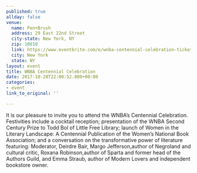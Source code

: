```yaml
---
published: true
allday: false
venue:
  name: Pen+Brush
  address: 29 East 22nd Street
  city-state: New York, NY
  zip: 10010
  link: https://www.eventbrite.com/e/wnba-centennial-celebration-tickets-37438057237
  city: New York
  state: NY
layout: event
title: WNBA Centennial Celebration
date: 2017-10-28T22:00:52.000+00:00
categories:
- event
link_to_original: ''

---
```

It is our pleasure to invite you to attend the WNBA’s Centennial Celebration. Festivities include a cocktail reception; presentation of the WNBA Second Century Prize to Todd Bol of Little Free Library; launch of Women in the Literary Landscape: A Centennial Publication of the Women’s National Book Association; and a conversation on the transformative power of literature featuring: Moderator, Deirdre Bair, Margo Jefferson,author of Negroland and cultural critic, Roxana Robinson,author of Sparta and former head of the Authors Guild, and Emma Straub, author of Modern Lovers and independent bookstore owner.